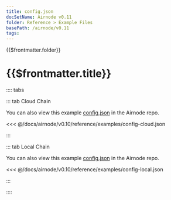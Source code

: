 ```yaml
---
title: config.json
docSetName: Airnode v0.11
folder: Reference > Example Files
basePath: /airnode/v0.11
tags:
---
```


<TitleSpan>{{$frontmatter.folder}}</TitleSpan>

# {{$frontmatter.title}}

<VersionWarning/>

:::: tabs

::: tab Cloud Chain

You can also view this example
[config.json](https://github.com/api3dao/airnode/blob/v0.10/packages/airnode-deployer/config/config.example.json)
in the Airnode repo.

<<< @/docs/airnode/v0.10/reference/examples/config-cloud.json

:::

::: tab Local Chain

You can also view this example
[config.json](https://github.com/api3dao/airnode/blob/v0.10/packages/airnode-node/config/config.example.json)
in the Airnode repo.

<<< @/docs/airnode/v0.10/reference/examples/config-local.json

:::

::::
